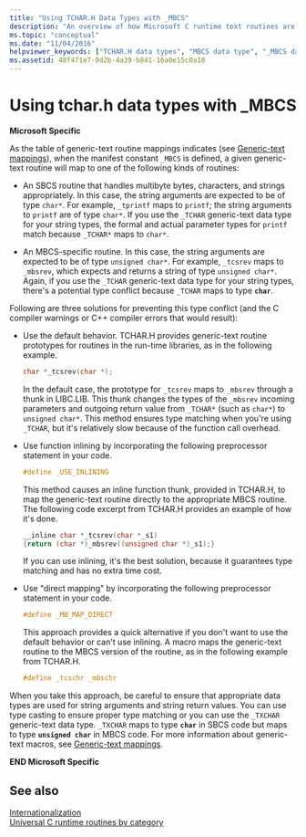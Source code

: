 ```yaml
---
title: "Using TCHAR.H Data Types with _MBCS"
description: "An overview of how Microsoft C runtime text routines are mapped when you use TCHAR.H data types with the multibyte constant _MBCS."
ms.topic: "conceptual"
ms.date: "11/04/2016"
helpviewer_keywords: ["TCHAR.H data types", "MBCS data type", "_MBCS data type"]
ms.assetid: 48f471e7-9d2b-4a39-b841-16a0e15c0a18
---
```

# Using tchar.h data types with _MBCS

**Microsoft Specific**

As the table of generic-text routine mappings indicates (see [Generic-text mappings](./generic-text-mappings.md)), when the manifest constant `_MBCS` is defined, a given generic-text routine will map to one of the following kinds of routines:

- An SBCS routine that handles multibyte bytes, characters, and strings appropriately. In this case, the string arguments are expected to be of type `char*`. For example, `_tprintf` maps to `printf`; the string arguments to `printf` are of type `char*`. If you use the `_TCHAR` generic-text data type for your string types, the formal and actual parameter types for `printf` match because `_TCHAR*` maps to `char*`.

- An MBCS-specific routine. In this case, the string arguments are expected to be of type `unsigned char*`. For example, `_tcsrev` maps to `_mbsrev`, which expects and returns a string of type `unsigned char*`. Again, if you use the `_TCHAR` generic-text data type for your string types, there's a potential type conflict because `_TCHAR` maps to type **`char`**.

Following are three solutions for preventing this type conflict (and the C compiler warnings or C++ compiler errors that would result):

- Use the default behavior. TCHAR.H provides generic-text routine prototypes for routines in the run-time libraries, as in the following example.

   ```C
   char *_tcsrev(char *);
   ```

   In the default case, the prototype for `_tcsrev` maps to `_mbsrev` through a thunk in LIBC.LIB. This thunk changes the types of the `_mbsrev` incoming parameters and outgoing return value from `_TCHAR*` (such as `char*`) to `unsigned char*`. This method ensures type matching when you're using `_TCHAR`, but it's relatively slow because of the function call overhead.

- Use function inlining by incorporating the following preprocessor statement in your code.

   ```C
   #define _USE_INLINING
   ```

   This method causes an inline function thunk, provided in TCHAR.H, to map the generic-text routine directly to the appropriate MBCS routine. The following code excerpt from TCHAR.H provides an example of how it's done.

   ```C
   __inline char *_tcsrev(char *_s1)
   {return (char *)_mbsrev((unsigned char *)_s1);}
   ```

   If you can use inlining, it's the best solution, because it guarantees type matching and has no extra time cost.

- Use "direct mapping" by incorporating the following preprocessor statement in your code.

   ```C
   #define _MB_MAP_DIRECT
   ```

   This approach provides a quick alternative if you don't want to use the default behavior or can't use inlining. A macro maps the generic-text routine to the MBCS version of the routine, as in the following example from TCHAR.H.

   ```C
   #define _tcschr _mbschr
   ```

When you take this approach, be careful to ensure that appropriate data types are used for string arguments and string return values. You can use type casting to ensure proper type matching or you can use the `_TXCHAR` generic-text data type. `_TXCHAR` maps to type **`char`** in SBCS code but maps to type **`unsigned char`** in MBCS code. For more information about generic-text macros, see [Generic-text mappings](./generic-text-mappings.md).

**END Microsoft Specific**

## See also

[Internationalization](./internationalization.md)\
[Universal C runtime routines by category](./run-time-routines-by-category.md)

